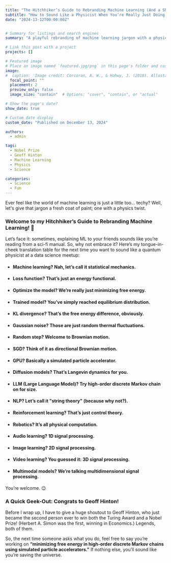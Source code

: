 ```yaml
---
title: "The Hitchhiker’s Guide to Rebranding Machine Learning (And a Shoutout to Geoff Hinton!)"
subtitle: "How to Sound Like a Physicist When You’re Really Just Doing Machine Learning"
date: "2024-13-12T00:00:00Z"


# Summary for listings and search engines
summary: "A playful rebranding of machine learning jargon with a physics twist—plus a shoutout to Geoff Hinton’s historic achievements!"

# Link this post with a project
projects: []

# Featured image
# Place an image named `featured.jpg/png` in this page's folder and customize its options here.
image:
#  caption: 'Image credit: Corcoran, A. W., & Hohwy, J. (2018). Allostasis, interoception, and the free energy principle: Feeling our way forward.'
  focal_point: ""
  placement: 2
  preview_only: false
  image_size: "contain"  # Options: "cover", "contain", or "actual"

# Show the page's date?
show_date: true

# Custom date display
custom_date: "Published on December 13, 2024"

authors:
  - admin

tags:
  - Nobel Prize
  - Geoff Hinton
  - Machine Learning
  - Physics
  - Science

categories:
  - Science
  - Fun
---
```


Ever feel like the world of machine learning is just a little too… techy?
Well, let's give that jargon a fresh coat of paint; one with a physics twist.

### Welcome to my Hitchhiker’s Guide to Rebranding Machine Learning! 🚀

Let’s face it: sometimes, explaining ML to your friends sounds like you’re reading from a sci-fi manual.
So, why not embrace it? Here’s my tongue-in-cheek translation table for the next time you want to sound like a
quantum physicist at a data science meetup:

- #### Machine learning? Nah, let’s call it statistical mechanics.
- #### Loss function? That’s just an energy functional.
- #### Optimize the model? We’re really just minimizing free energy.
- #### Trained model? You’ve simply reached equilibrium distribution.
- #### KL divergence? That’s the free energy difference, obviously.
- #### Gaussian noise? Those are just random thermal fluctuations.
- #### Random step? Welcome to Brownian motion.
- #### SGD? Think of it as directional Brownian motion.
- #### GPU? Basically a simulated particle accelerator.
- #### Diffusion models? That’s Langevin dynamics for you.
- #### LLM (Large Language Model)? Try high-order discrete Markov chain on for size.
- #### NLP? Let’s call it "string theory" (because why not?).
- #### Reinforcement learning? That’s just control theory.
- #### Robotics? It’s all physical computation.
- #### Audio learning? 1D signal processing.
- #### Image learning? 2D signal processing.
- #### Video learning? You guessed it: 3D signal processing.
- #### Multimodal models? We’re talking multidimensional signal processing.

You’re welcome. 😉

### A Quick Geek-Out: Congrats to Geoff Hinton!
Before I wrap up, I have to give a huge shoutout to Geoff Hinton, who just became the second person ever to 
win both the Turing Award and a Nobel Prize! (Herbert A. Simon was the first, winning in Economics.) Legends, both of them.

So, the next time someone asks what you do,
feel free to say you’re working on **“minimizing free energy in high-order discrete Markov chains using 
simulated particle accelerators.”** If nothing else, you’ll sound like you’re saving the universe.

